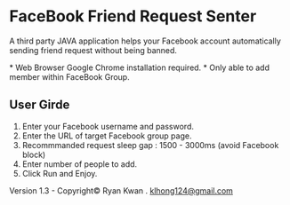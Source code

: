 # FaceBook Friend Request Senter
<p>A third party JAVA application helps your Facebook account automatically sending friend request without being banned.</p>
* Web Browser Google Chrome installation required.
* Only able to add member within FaceBook Group.



<h2> User Girde </h2>
<ol>
<li>Enter your Facebook username and password.</li>
<li>Enter the URL of target Facebook group page.</li>
<li>Recommmanded request sleep gap : 1500 - 3000ms (avoid Facebook block)</li>
<li>Enter number of people to add.</li>
<li>Click Run and Enjoy.</li>
</ol>

Version 1.3 - Copyright© Ryan Kwan . klhong124@gmail.com
